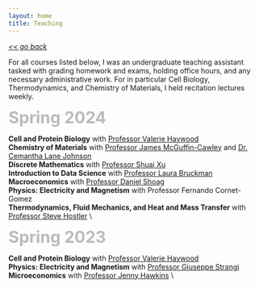 ```yaml
---
layout: home
title: Teaching
---
```

[*<< go back*](index.md)

For all courses listed below, I was an undergraduate teaching assistant tasked with grading homework and exams, holding office hours, and any necessary administrative work. For in particular Cell Biology, Thermodynamics, and Chemistry of Materials, I held recitation lectures weekly. 

<span style="font-size:32px; font-weight: bold; color: #bbbbbb;">Spring 2024</span>

**Cell and Protein Biology** with <a href="https://biology.case.edu/faculty/valerie-haywood/" target="_blank">Professor Valerie Haywood</a> \
**Chemistry of Materials** with <a href="https://engineering.case.edu/about/school-directory/jim-mcguffin-cawley" target="_blank">Professor James McGuffin-Cawley</a> and <a href="https://engineering.case.edu/news/new-faculty-spotlight-cemantha-morgan-lane-johnson" target="_blank">Dr. Cemantha Lane Johnson</a> \
**Discrete Mathematics** with <a href="https://engineering.case.edu/about/school-directory/shuai-xu" target="_blank">Professor Shuai Xu</a> \
**Introduction to Data Science** with <a href="https://engineering.case.edu/about/school-directory/laura-bruckman" target="_blank">Professor Laura Bruckman</a> \
**Macroeconomics** with <a href="https://case.edu/weatherhead/about/faculty-and-staff-directory/daniel-shoag" target="_blank">Professor Daniel Shoag</a> \
**Physics: Electricity and Magnetism** with Professor Fernando Cornet-Gomez \
**Thermodynamics, Fluid Mechanics, and Heat and Mass Transfer** with <a href="https://engineering.case.edu/about/school-directory/steve-hostler" target="_blank">Professor Steve Hostler</a> \

<span style="font-size:32px; font-weight: bold; color: #bbbbbb;">Spring 2023</span>

**Cell and Protein Biology** with <a href="https://biology.case.edu/faculty/valerie-haywood/" target="_blank">Professor Valerie Haywood</a> \
**Physics: Electricity and Magnetism** with <a href="https://physics.case.edu/faculty/giuseppe-strangi/" target="_blank">Professor Giuseppe Strangi</a> \
**Microeconomics** with <a href="https://case.edu/weatherhead/about/faculty-and-staff-directory/jenny-hawkins" target="_blank">Professor Jenny Hawkins</a> \


